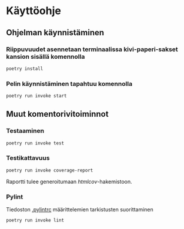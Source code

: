 # Käyttöohje

## Ohjelman käynnistäminen

### Riippuvuudet asennetaan terminaalissa kivi-paperi-sakset kansion sisällä komennolla

```bash
poetry install
```

### Pelin käynnistäminen tapahtuu komennolla

```bash
poetry run invoke start
```

## Muut komentorivitoiminnot

### Testaaminen

```bash
poetry run invoke test
```

### Testikattavuus

```bash
poetry run invoke coverage-report
```

Raportti tulee generoitumaan _htmlcov_-hakemistoon.

### Pylint

Tiedoston [.pylintrc](./.pylintrc) määrittelemien tarkistusten suorittaminen

```bash
poetry run invoke lint
```

